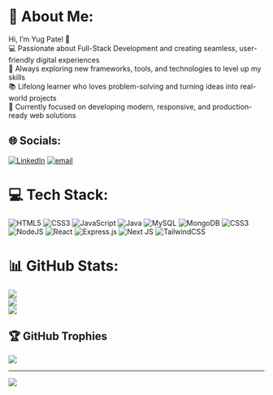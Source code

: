 # 💫 About Me:
Hi, I’m Yug Patel 👋<br>💻 Passionate about Full-Stack Development and creating seamless, user-friendly digital experiences<br>🚀 Always exploring new frameworks, tools, and technologies to level up my skills<br>📚 Lifelong learner who loves problem-solving and turning ideas into real-world projects<br>🎯 Currently focused on developing modern, responsive, and production-ready web solutions<br>


## 🌐 Socials:
[![LinkedIn](https://img.shields.io/badge/LinkedIn-%230077B5.svg?logo=linkedin&logoColor=white)](https://linkedin.com/in/linkedin.com/in/yug-patel7) [![email](https://img.shields.io/badge/Email-D14836?logo=gmail&logoColor=white)](mailto:pyugpatel189@gmail.com) 

# 💻 Tech Stack:
![HTML5](https://img.shields.io/badge/html5-%23E34F26.svg?style=for-the-badge&logo=html5&logoColor=white) ![CSS3](https://img.shields.io/badge/css3-%231572B6.svg?style=for-the-badge&logo=css3&logoColor=white)  ![JavaScript](https://img.shields.io/badge/javascript-%23323330.svg?style=for-the-badge&logo=javascript&logoColor=%23F7DF1E) ![Java](https://img.shields.io/badge/java-%23ED8B00.svg?style=for-the-badge&logo=openjdk&logoColor=white) ![MySQL](https://img.shields.io/badge/mysql-4479A1.svg?style=for-the-badge&logo=mysql&logoColor=white) ![MongoDB](https://img.shields.io/badge/MongoDB-%234ea94b.svg?style=for-the-badge&logo=mongodb&logoColor=white) ![CSS3](https://img.shields.io/badge/css3-%231572B6.svg?style=for-the-badge&logo=css3&logoColor=white) ![NodeJS](https://img.shields.io/badge/node.js-6DA55F?style=for-the-badge&logo=node.js&logoColor=white) ![React](https://img.shields.io/badge/react-%2320232a.svg?style=for-the-badge&logo=react&logoColor=%2361DAFB) ![Express.js](https://img.shields.io/badge/express.js-%23404d59.svg?style=for-the-badge&logo=express&logoColor=%2361DAFB) ![Next JS](https://img.shields.io/badge/Next-black?style=for-the-badge&logo=next.js&logoColor=white)  ![TailwindCSS](https://img.shields.io/badge/tailwindcss-%2338B2AC.svg?style=for-the-badge&logo=tailwind-css&logoColor=white)
# 📊 GitHub Stats:
![](https://github-readme-stats.vercel.app/api?username=YUGPATEL&theme=react&hide_border=true&include_all_commits=false&count_private=false)<br/>
![](https://nirzak-streak-stats.vercel.app/?user=YUGPATEL&theme=react&hide_border=true)<br/>
![](https://github-readme-stats.vercel.app/api/top-langs/?username=YUGPATEL&theme=react&hide_border=true&include_all_commits=false&count_private=false&layout=compact)

## 🏆 GitHub Trophies
![](https://github-profile-trophy.vercel.app/?username=YUGPATEL&theme=radical&no-frame=false&no-bg=true&margin-w=4)

---
[![](https://visitcount.itsvg.in/api?id=YUGPATEL&icon=0&color=0)](https://visitcount.itsvg.in)

<!-- Proudly created with GPRM ( https://gprm.itsvg.in ) -->
